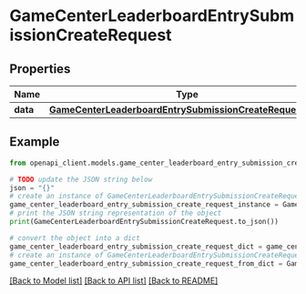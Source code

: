 # GameCenterLeaderboardEntrySubmissionCreateRequest


## Properties

Name | Type | Description | Notes
------------ | ------------- | ------------- | -------------
**data** | [**GameCenterLeaderboardEntrySubmissionCreateRequestData**](GameCenterLeaderboardEntrySubmissionCreateRequestData.md) |  | 

## Example

```python
from openapi_client.models.game_center_leaderboard_entry_submission_create_request import GameCenterLeaderboardEntrySubmissionCreateRequest

# TODO update the JSON string below
json = "{}"
# create an instance of GameCenterLeaderboardEntrySubmissionCreateRequest from a JSON string
game_center_leaderboard_entry_submission_create_request_instance = GameCenterLeaderboardEntrySubmissionCreateRequest.from_json(json)
# print the JSON string representation of the object
print(GameCenterLeaderboardEntrySubmissionCreateRequest.to_json())

# convert the object into a dict
game_center_leaderboard_entry_submission_create_request_dict = game_center_leaderboard_entry_submission_create_request_instance.to_dict()
# create an instance of GameCenterLeaderboardEntrySubmissionCreateRequest from a dict
game_center_leaderboard_entry_submission_create_request_from_dict = GameCenterLeaderboardEntrySubmissionCreateRequest.from_dict(game_center_leaderboard_entry_submission_create_request_dict)
```
[[Back to Model list]](../README.md#documentation-for-models) [[Back to API list]](../README.md#documentation-for-api-endpoints) [[Back to README]](../README.md)


